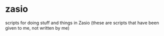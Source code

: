 # zasio
scripts for doing stuff and things in Zasio
(these are scripts that have been given to me, not written by me)
